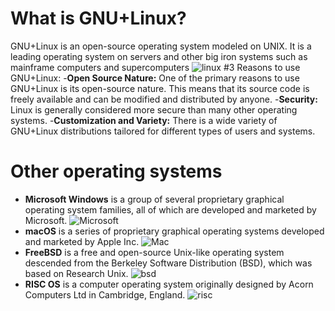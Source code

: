 
# What is GNU+Linux?
GNU+Linux is an open-source operating system modeled on UNIX. It is a leading operating system on servers and other big iron systems such as mainframe computers and supercomputers 
![linux](https://rb.gy/9hpkqj)
#3 Reasons to use GNU+Linux:
-**Open Source Nature:** One of the primary reasons to use GNU+Linux is its open-source nature. This means that its source code is freely available and can be modified and distributed by anyone.
-**Security:** Linux is generally considered more secure than many other operating systems.
-**Customization and Variety:** There is a wide variety of GNU+Linux distributions tailored for different types of users and systems. 
# Other operating systems
* **Microsoft Windows** is a group of several proprietary graphical operating system families, all of which are developed and marketed by Microsoft.
![Microsoft](https://rb.gy/d0vsys) 
* **macOS** is a series of proprietary graphical operating systems developed and marketed by Apple Inc. 
![Mac](https://rb.gy/3galt3)
* **FreeBSD** is a free and open-source Unix-like operating system descended from the Berkeley Software Distribution (BSD), which was based on Research Unix.
![bsd](https://rb.gy/kp0ziy)
* **RISC OS** is a computer operating system originally designed by Acorn Computers Ltd in Cambridge, England. 
![risc](https://rb.gy/amhile) 
